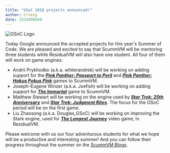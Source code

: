 ```yaml
---
title: "GSoC 2018 projects announced!"
author: Criezy
date: 1524490560
---
```


![GSoC Logo](/data/news/GSoC2017Logo.png)

Today Google announced the accepted projects for this year's Summer of Code. We are pleased and excited to say that ScummVM will be mentoring three students while ResidualVM will also have one student. All four of them will work on game engines:

*   Andrii Prykhodko (a.k.a. whiterandrek) will be working on adding support for the ***[Pink Panther: Passport to Peril](https://en.wikipedia.org/wiki/The_Pink_Panther:_Passport_to_Peril)*** and ***[Pink Panther: Hokus Pokus Pink](https://en.wikipedia.org/wiki/The_Pink_Panther:_Hokus_Pokus_Pink)*** games to ScummVM.
*   Joseph-Eugene Winzer (a.k.a. Joefish) will be working on adding support for ***[The Immortal](https://en.wikipedia.org/wiki/The_Immortal_(video_game))*** game to ScummVM.
*   Matthew Stewart will be working on the engine used by ***[Star Trek: 25th Anniversary](https://en.wikipedia.org/wiki/Star_Trek:_25th_Anniversary_(computer_game))*** and ***[Star Trek: Judgment Rites](https://en.wikipedia.org/wiki/Star_Trek:_Judgment_Rites)***. The focus for the GSoC period will be on the first game.
*   Liu Zhaosong (a.k.a. Douglas\_GSoC) will be working on improving the Stark engine, used for ***[The Longest Journey](https://en.wikipedia.org/wiki/The_Longest_Journey)*** video game, in ResidualVM.

Please welcome with us our four adventurous students for what we hope will be a productive and interesting summer! And you can follow their progress throughout the summer on the [ScummVM Blogs](http://planet.scummvm.org).
